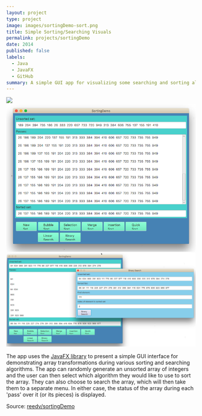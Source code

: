 ```yaml
---
layout: project
type: project
image: images/sortingDemo-sort.png
title: Simple Sorting/Searching Visuals 
permalink: projects/sortingDemo
date: 2014
published: false
labels:
  - Java
  - JavaFX
  - GitHub
summary: A simple GUI app for visualizing some searching and sorting algorithms I made for ICS211.
---
```


<img class="ui image" src="{{ site.baseurl }}/images/sortingDemo-sort.png">
<div class="ui small rounded images">
  <img class="ui image" src="../images/sortingDemo-sort.png">
  <img class="ui image" src="../images/sortingDemo-binsearch.png">
</div>

The app uses the [JavaFX library](https://docs.oracle.com/javase/8/javafx/get-started-tutorial/jfx-overview.htm#JFXST784) to present a simple GUI interface for demonstrating array transformations during various sorting and searching algorithms. The app can randomly generate an unsorted array of integers and the user can then select which algorithm they would like to use to sort the array. They can also choose to search the array, which will then take them to a separate menu. In either case, the status of the array during each 'pass' over it (or its pieces) is displayed. 


Source: <a href="https://github.com/reedv/ICS211-sortingDemo"><i class="large github icon "></i>reedv/sortingDemo</a>

